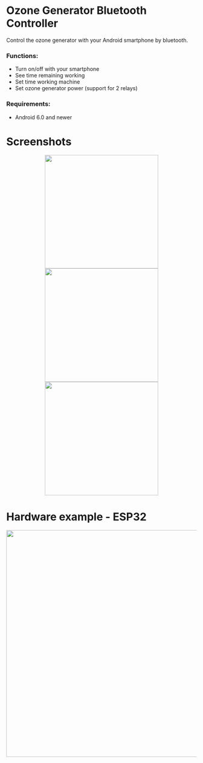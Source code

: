 # Ozone Generator Bluetooth Controller

Control the ozone generator with your Android smartphone by bluetooth.

<h3>Functions:</h3>
<ul>
  <li>Turn on/off with your smartphone</li>
  <li>See time remaining working</li>
  <li>Set time working machine</li>
  <li>Set ozone generator power (support for 2 relays)</li>
</ul>

<h3>Requirements:</h3>
<ul>
  <li>Android 6.0 and newer</li>
</ul>

# Screenshots
<p align="middle">
<img src="https://user-images.githubusercontent.com/77308688/159093134-dbc2eb58-36d3-47ed-9641-16333f6d62ce.jpg" width="300"/>
<img src="https://user-images.githubusercontent.com/77308688/159093138-9bdc5fe8-52f7-4bdb-bfb8-b92435d2e216.jpg" width="300"/>
<img src="https://user-images.githubusercontent.com/77308688/159093323-89c625c7-9e64-4454-a708-a21887930451.jpg" width="300"/>
</p>
  
# Hardware example - ESP32
<p align="middle">
<img src="https://user-images.githubusercontent.com/77308688/159119833-fe5e3737-8aef-4bbc-8125-265952113a84.jpg" width="600"/>
 </p>
